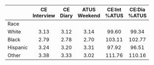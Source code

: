 
|                      | CE<br>Interview |  CE<br>Diary | ATUS<br>Weekend | CE:Int<br>%ATUS | CE:Dia<br>%ATUS |
| -------------------- | :----------: | :----------: | :----------: | :----------: | :----------: |
| Race                 |              |              |              |              |              |
| White                |         3.13 |         3.12 |         3.14 |        99.60 |        99.34 |
| Black                |         2.79 |         2.78 |         2.70 |       103.11 |       102.77 |
| Hispanic             |         3.24 |         3.20 |         3.31 |        97.92 |        96.51 |
| Other                |         3.38 |         3.33 |         3.02 |       111.76 |       110.16 |

